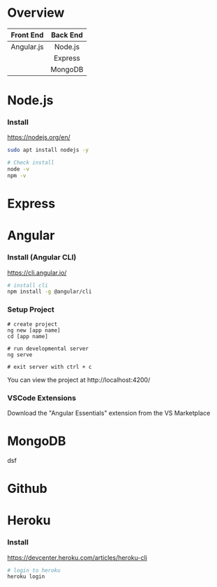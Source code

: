 # Overview
| Front End    | Back End      |
| -------------|:-------------:|
| Angular.js   | Node.js       |
|              | Express       |
|              | MongoDB       |

# Node.js
### Install
https://nodejs.org/en/
```bash
sudo apt install nodejs -y

# Check install
node -v
npm -v
```

# Express

# Angular
### Install (Angular CLI)
https://cli.angular.io/
```bash
# install cli
npm install -g @angular/cli
```
### Setup Project
```
# create project
ng new [app name]
cd [app name]

# run developmental server
ng serve

# exit server with ctrl + c
```
You can view the project at http://localhost:4200/
### VSCode Extensions
Download the "Angular Essentials" extension from the VS Marketplace
# MongoDB
dsf

# Github


# Heroku
### Install
https://devcenter.heroku.com/articles/heroku-cli
```bash
# login to heroku
heroku login
```

